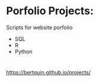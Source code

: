 # Porfolio Projects:
Scripts for website porfolio
* SQL
* R
* Python
#
https://bertquin.github.io/projects/
